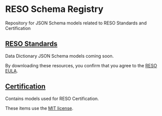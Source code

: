 # RESO Schema Registry
Repository for JSON Schema models related to RESO Standards and Certification

## [RESO Standards](./reso-standards)
Data Dictionary JSON Schema models coming soon. 

By downloading these resources, you confirm that you agree to the [RESO EULA](http://reso.org/eula).

## [Certification](./certification/)
Contains models used for RESO Certification.

These items use the [MIT license](https://github.com/RESOStandards/schema-registry/blob/main/LICENSE).
